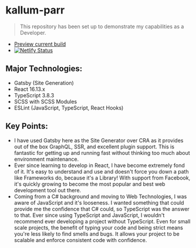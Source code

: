 # kallum-parr
> This repository has been set up to demonstrate my capabilities as a Developer.

- [Preview current build](https://www.kallumparr.co.uk/)
- [![Netlify Status](https://api.netlify.com/api/v1/badges/3d106bc7-9708-4963-82bd-ae367b39871f/deploy-status)](https://app.netlify.com/sites/awesome-tereshkova-393838/deploys)

## Major Technologies:
<ul>
    <li>
        Gatsby (Site Generation)
    </li>
    <li>
        React 16.13.x
    </li>
    <li>
        TypeScript 3.8.3
    </li>
    <li>
        SCSS with SCSS Modules
    </li>
    <li>
        ESLint (JavaScript, TypeScript, React Hooks)
    </li>
</ul>

## Key Points:
<ul>
    <li>
        I have used Gatsby here as the Site Generator over CRA as it provides out of the box GraphQL, SSR, and excellent plugin support. This is fantastic for getting up and running fast without thinking too much about environment maintenance.
    </li>
    <li>
        Ever since learning to develop in React, I have become extremely fond of it. It's easy to understand and use and doesn't force you down a path like Frameworks do, because it's a Library! With support from Facebook, it's quickly growing to become the most popular and best web development tool out there.
    </li>
    <li>
        Coming from a C# background and moving to Web Technologies, I was aware of JavaScript and it's looseness. I wanted something that could provide me the confidence that C# could, so TypeScript was the answer to that. Ever since using TypeScript and JavaScript, I wouldn't recommend ever developing a project without TypeScript. Even for small scale projects, the benefit of typing your code and being strict means you're less likely to find smells and bugs. It allows your project to be scalable and enforce consistent code with confidence.
    </li>
</ul>
